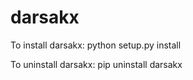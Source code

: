 # darsakx
To install darsakx: 
python setup.py install

To uninstall darsakx: 
pip uninstall darsakx
